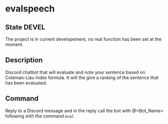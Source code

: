 # evalspeech

## State DEVEL

The project is in current developement, no real function has been set at the moment.

## Description

Discord chatbot that will evaluate and note your sentence based on Coleman-Liau Index formula.
It will the give a ranking of the sentence that has been evaluated.

## Command

Reply to a Discord message and in the reply call the bot with @<Bot_Name> following with the command `eval`


